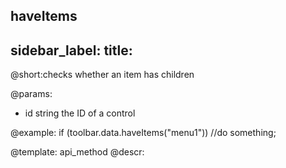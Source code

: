 haveItems
---
sidebar_label: 
title: 
---          

@short:checks whether an item has children

@params:
- id 		string		 the ID of a control




@example:
if (toolbar.data.haveItems("menu1"))
    //do something;

@template: api_method
@descr: